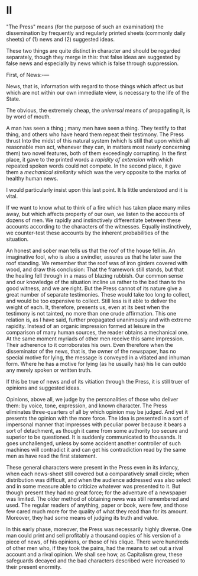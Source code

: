 # II

"The Press" means (for the purpose of such an examination) the dissemination by frequently and regularly printed sheets (commonly daily sheets) of (1) news and (2) suggested ideas.

These two things are quite distinct in character and should be regarded separately, though they merge in this: that false ideas are suggested by false news and especially by news which is false through suppression.

First, of News:-—

News, that is, information with regard to those things which affect us but which are not within our own immediate view, is necessary to the life of the State.

The obvious, the extremely cheap, the *universal* means of propagating it, is by word of mouth.

A man has seen a thing ; many men have
seen a thing. They testify to that thing, and others who have heard them repeat their testimony. The Press thrust Into the midst of this natural system (which Is still that upon which all reasonable men act, whenever they can, in matters most nearly concerning them) two novel features, both of them exceedingly corrupting. In the first place, it gave to the printed words a *rapidity of extension* with which repeated spoken words could not compete. In the second place, it gave them a *mechanical similarity* which was the very opposite to the marks of healthy human news.

I would particularly insist upon this last point. It Is little understood and it is vital.

If we want to know what to think of a fire which has taken place many miles away, but which affects property of our own, we listen to the accounts of dozens of men. We rapidly and instinctively differentiate between these accounts according to the characters of the witnesses. Equally instinctively, we counter-test these accounts by the inherent probabilities of the situation.

An honest and sober man tells us that the roof of the house fell in. An imaginative fool, who is also a swindler, assures us that he later saw the roof standing. We remember that the roof was of iron girders covered with wood, and draw this conclusion: That the framework still stands, but that the healing fell through in a mass of blazing rubbish. Our common sense and our knowledge of the situation incline us rather to the bad than to the good witness, and we are right. But the Press cannot of its nature give a great number of separate testimonies. These would take too long to collect, and would be too expensive to collect. Still less is it able to deliver the weight of each. It, therefore, presents us, even at its best when the testimony is not tainted, no more than one crude affirmation. This one relation is, as I have said, further propagated unanimously and with extreme rapidity. Instead of an organic impression formed at leisure in the comparison of many human sources, the reader obtains a mechanical one. At the same moment myriads of other men receive this same impression. Their adherence to it corroborates his own. Even therefore when the disseminator of the news, that is, the owner of the newspaper, has no special motive for lying, the message is conveyed in a vitiated and inhuman form. Where he has a motive for lying (as he usually has) his lie can outdo any merely spoken or written truth.

If this be true of news and of its vitiation through the Press, it is still truer of opinions and suggested ideas.

Opinions, above all, we judge by the personalities of those who deliver them: by voice, tone, expression, and known character. The Press eliminates three-quarters of all by which opinion may be judged. And yet it presents the opinion with the more force. The idea is presented in a sort of impersonal manner that impresses with peculiar power because it bears a sort of detachment, as though it came from some authority too secure and superior to be questioned. It is suddenly communicated to thousands. It goes unchallenged, unless by some accident another controller of such machines will contradict it and can get his contradiction read by the same men as have read the first statement.

These general characters were present in the Press even in its infancy, when each news-sheet still covered but a comparatively small circle; when distribution was difficult, and when the audience addressed was also select and in some measure able to criticize whatever was presented to it. But though present they had no great force; for the adventure of a newspaper was limited. The older method of obtaining news was still remembered and used. The regular readers of anything, paper or book, were few, and those few cared much more for the quality of what they read than for its amount. Moreover, they had some means of judging its truth and value.

In this early phase, moreover, the Press was necessarily highly diverse. One man could print and sell profitably a thousand copies of his version of a piece of news, of his opinions, or those of his clique. There were hundreds of other men who, if they took the pains, had the means to set out a rival account and a rival opinion. We shall see how, as Capitalism grew, these safeguards decayed and the bad characters described were increased to their present enormity.
